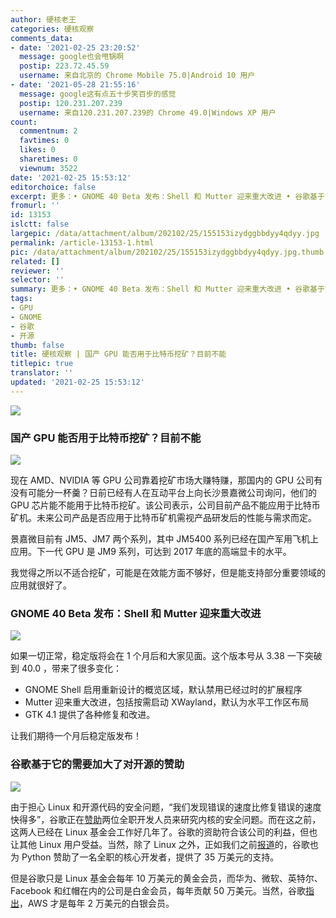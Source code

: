 ```yaml
---
author: 硬核老王
categories: 硬核观察
comments_data:
- date: '2021-02-25 23:20:52'
  message: google也会甩锅啊
  postip: 223.72.45.59
  username: 来自北京的 Chrome Mobile 75.0|Android 10 用户
- date: '2021-05-28 21:55:16'
  message: google这有点五十步笑百步的感觉
  postip: 120.231.207.239
  username: 来自120.231.207.239的 Chrome 49.0|Windows XP 用户
count:
  commentnum: 2
  favtimes: 0
  likes: 0
  sharetimes: 0
  viewnum: 3522
date: '2021-02-25 15:53:12'
editorchoice: false
excerpt: 更多：• GNOME 40 Beta 发布：Shell 和 Mutter 迎来重大改进 • 谷歌基于它的需要加大了对开源的赞助
fromurl: ''
id: 13153
islctt: false
largepic: /data/attachment/album/202102/25/155153izydggbbdyy4qdyy.jpg
permalink: /article-13153-1.html
pic: /data/attachment/album/202102/25/155153izydggbbdyy4qdyy.jpg.thumb.jpg
related: []
reviewer: ''
selector: ''
summary: 更多：• GNOME 40 Beta 发布：Shell 和 Mutter 迎来重大改进 • 谷歌基于它的需要加大了对开源的赞助
tags:
- GPU
- GNOME
- 谷歌
- 开源
thumb: false
title: 硬核观察 | 国产 GPU 能否用于比特币挖矿？目前不能
titlepic: true
translator: ''
updated: '2021-02-25 15:53:12'
---
```


![](/data/attachment/album/202102/25/155153izydggbbdyy4qdyy.jpg)


### 国产 GPU 能否用于比特币挖矿？目前不能


![](/data/attachment/album/202102/25/155225rlhlzzk417ccceiv.jpg)


现在 AMD、NVIDIA 等 GPU 公司靠着挖矿市场大赚特赚，那国内的 GPU 公司有没有可能分一杯羹？日前已经有人在互动平台上向长沙景嘉微公司询问，他们的 GPU 芯片能不能用于比特币挖矿。该公司表示，公司目前产品不能应用于比特币矿机。未来公司产品是否应用于比特币矿机需视产品研发后的性能与需求而定。


景嘉微目前有 JM5、JM7 两个系列，其中 JM5400 系列已经在国产军用飞机上应用。下一代 GPU 是 JM9 系列，可达到 2017 年底的高端显卡的水平。


我觉得之所以不适合挖矿，可能是在效能方面不够好，但是能支持部分重要领域的应用就很好了。


### GNOME 40 Beta 发布：Shell 和 Mutter 迎来重大改进


![](/data/attachment/album/202102/25/155241mpnnllrvnhbcywzn.jpg)


如果一切正常，稳定版将会在 1 个月后和大家见面。这个版本号从 3.38 一下突破到 40.0 ，带来了很多变化：


* GNOME Shell 启用重新设计的概览区域，默认禁用已经过时的扩展程序
* Mutter 迎来重大改进，包括按需启动 XWayland，默认为水平工作区布局
* GTK 4.1 提供了各种修复和改进。


让我们期待一个月后稳定版发布！ 


### 谷歌基于它的需要加大了对开源的赞助


![](/data/attachment/album/202102/25/155253stttyqgtgxqcq6qr.jpg)


由于担心 Linux 和开源代码的安全问题，“我们发现错误的速度比修复错误的速度快得多”，谷歌正在[赞助](https://www.linuxfoundation.org/en/press-release/google-funds-linux-kernel-developers-to-focus-exclusively-on-security/)两位全职开发人员来研究内核的安全问题。而在这之前，这两人已经在 Linux 基金会工作好几年了。谷歌的资助符合该公司的利益，但也让其他 Linux 用户受益。当然，除了 Linux 之外，正如我们之前[报道](/article-13114-1.html)的，谷歌也为 Python 赞助了一名全职的核心开发者，提供了 35 万美元的支持。


但是谷歌只是 Linux 基金会每年 10 万美元的黄金会员，而华为、微软、英特尔、Facebook 和红帽在内的公司是白金会员，每年贡献 50 万美元。当然，谷歌[指出](https://www.theregister.com/2021/02/24/google_ups_linux_security_effort/)，AWS 才是每年 2 万美元的白银会员。